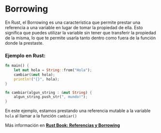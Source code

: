 # Borrowing
En Rust, el Borrowing es una característica que permite prestar una referencia a una variable en 
lugar de tomar la propiedad de ella. Esto significa que puedes utilizar la variable sin tener que 
transferir la propiedad de la misma, lo que te permite usarla tanto dentro como fuera de la función 
donde la prestaste.

### Ejemplo en Rust:
```rust
fn main() {
    let mut hola = String::from("Hola");
    cambiar(&mut hola);
    println!("{}", hola);
}

fn cambiar(algun_string : &mut String) {
    algun_string.push_str(", mundo!");
}
```
En este ejemplo, estamos prestando una referencia mutable a la variable `hola` al llamar a la función `cambiar()`

Más información en [**Rust Book: Referencias y Borrowing**](https://phosphorus-m.github.io/rust-book-es/ch04-02-references-and-borrowing.html)